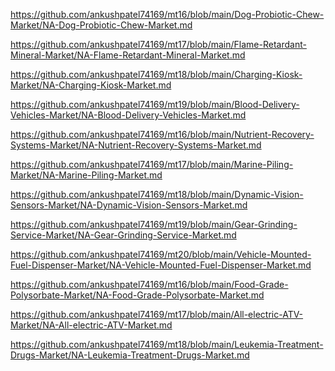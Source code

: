 <p><a href="https://github.com/ankushpatel74169/mt16/blob/main/Dog-Probiotic-Chew-Market/NA-Dog-Probiotic-Chew-Market.md">https://github.com/ankushpatel74169/mt16/blob/main/Dog-Probiotic-Chew-Market/NA-Dog-Probiotic-Chew-Market.md</a></p><p><a href="https://github.com/ankushpatel74169/mt17/blob/main/Flame-Retardant-Mineral-Market/NA-Flame-Retardant-Mineral-Market.md">https://github.com/ankushpatel74169/mt17/blob/main/Flame-Retardant-Mineral-Market/NA-Flame-Retardant-Mineral-Market.md</a></p><p><a href="https://github.com/ankushpatel74169/mt18/blob/main/Charging-Kiosk-Market/NA-Charging-Kiosk-Market.md">https://github.com/ankushpatel74169/mt18/blob/main/Charging-Kiosk-Market/NA-Charging-Kiosk-Market.md</a></p><p><a href="https://github.com/ankushpatel74169/mt19/blob/main/Blood-Delivery-Vehicles-Market/NA-Blood-Delivery-Vehicles-Market.md">https://github.com/ankushpatel74169/mt19/blob/main/Blood-Delivery-Vehicles-Market/NA-Blood-Delivery-Vehicles-Market.md</a></p><p><a href="https://github.com/ankushpatel74169/mt16/blob/main/Nutrient-Recovery-Systems-Market/NA-Nutrient-Recovery-Systems-Market.md">https://github.com/ankushpatel74169/mt16/blob/main/Nutrient-Recovery-Systems-Market/NA-Nutrient-Recovery-Systems-Market.md</a></p><p><a href="https://github.com/ankushpatel74169/mt17/blob/main/Marine-Piling-Market/NA-Marine-Piling-Market.md">https://github.com/ankushpatel74169/mt17/blob/main/Marine-Piling-Market/NA-Marine-Piling-Market.md</a></p><p><a href="https://github.com/ankushpatel74169/mt18/blob/main/Dynamic-Vision-Sensors-Market/NA-Dynamic-Vision-Sensors-Market.md">https://github.com/ankushpatel74169/mt18/blob/main/Dynamic-Vision-Sensors-Market/NA-Dynamic-Vision-Sensors-Market.md</a></p><p><a href="https://github.com/ankushpatel74169/mt19/blob/main/Gear-Grinding-Service-Market/NA-Gear-Grinding-Service-Market.md">https://github.com/ankushpatel74169/mt19/blob/main/Gear-Grinding-Service-Market/NA-Gear-Grinding-Service-Market.md</a></p><p><a href="https://github.com/ankushpatel74169/mt20/blob/main/Vehicle-Mounted-Fuel-Dispenser-Market/NA-Vehicle-Mounted-Fuel-Dispenser-Market.md">https://github.com/ankushpatel74169/mt20/blob/main/Vehicle-Mounted-Fuel-Dispenser-Market/NA-Vehicle-Mounted-Fuel-Dispenser-Market.md</a></p><p><a href="https://github.com/ankushpatel74169/mt16/blob/main/Food-Grade-Polysorbate-Market/NA-Food-Grade-Polysorbate-Market.md">https://github.com/ankushpatel74169/mt16/blob/main/Food-Grade-Polysorbate-Market/NA-Food-Grade-Polysorbate-Market.md</a></p><p><a href="https://github.com/ankushpatel74169/mt17/blob/main/All-electric-ATV-Market/NA-All-electric-ATV-Market.md">https://github.com/ankushpatel74169/mt17/blob/main/All-electric-ATV-Market/NA-All-electric-ATV-Market.md</a></p><p><a href="https://github.com/ankushpatel74169/mt18/blob/main/Leukemia-Treatment-Drugs-Market/NA-Leukemia-Treatment-Drugs-Market.md">https://github.com/ankushpatel74169/mt18/blob/main/Leukemia-Treatment-Drugs-Market/NA-Leukemia-Treatment-Drugs-Market.md</a></p>
